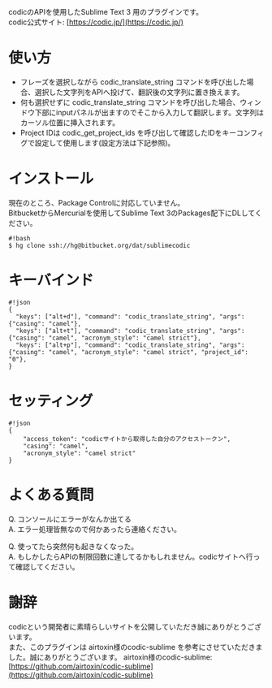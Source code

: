 codicのAPIを使用したSublime Text 3 用のプラグインです。  
codic公式サイト: [https://codic.jp/](https://codic.jp/)


# 使い方
- フレーズを選択しながら codic_translate_string コマンドを呼び出した場合、選択した文字列をAPIへ投げて、翻訳後の文字列に置き換えます。
- 何も選択せずに codic_translate_string コマンドを呼び出した場合、ウィンドウ下部にinputパネルが出ますのでそこから入力して翻訳します。文字列はカーソル位置に挿入されます。
- Project IDは codic_get_project_ids を呼び出して確認したIDをキーコンフィグで設定して使用します(設定方法は下記参照)。

# インストール
現在のところ、Package Controlに対応していません。  
BitbucketからMercurialを使用してSublime Text 3のPackages配下にDLしてください。

```
#!bash
$ hg clone ssh://hg@bitbucket.org/dat/sublimecodic
```

# キーバインド

```
#!json
{
  "keys": ["alt+d"], "command": "codic_translate_string", "args": {"casing": "camel"},
  "keys": ["alt+t"], "command": "codic_translate_string", "args": {"casing": "camel", "acronym_style": "camel strict"},
  "keys": ["alt+p"], "command": "codic_translate_string", "args": {"casing": "camel", "acronym_style": "camel strict", "project_id": "0"},
}
```

# セッティング

```
#!json
{
    "access_token": "codicサイトから取得した自分のアクセストークン",
    "casing": "camel",
    "acronym_style": "camel strict"
}
```

# よくある質問
Q. コンソールにエラーがなんか出てる  
A. エラー処理皆無なので何かあったら連絡ください。

Q. 使ってたら突然何も起きなくなった。  
A. もしかしたらAPIの制限回数に達してるかもしれません。codicサイトへ行って確認してください。

# 謝辞
codicという開発者に素晴らしいサイトを公開していただき誠にありがとうございます。  
また、このプラグインは airtoxin様のcodic-sublime を参考にさせていただきました。誠にありがとうございます。
airtoxin様のcodic-sublime: [https://github.com/airtoxin/codic-sublime](https://github.com/airtoxin/codic-sublime)